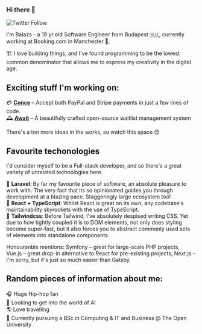 ### Hi there 👋
![Twitter Follow](https://img.shields.io/twitter/follow/heeyitsbalazs?style=social)

I'm Balazs - a 19 yr old Software Engineer from Budapest 🇭🇺, currently working at Booking.com in Manchester 🐝. 

🏗️ I love building things, and I've found programming to be the lowest common denominator that allows me to express my creativity in the digital age.

## Exciting stuff I'm working on:  
💳 [**Conce**](https://github.com/conce-io) – Accept both PayPal and Stripe payments in just a few lines of code.  
🕰️ [**Await**](https://getawait.com) – A beautifully crafted open-source waitlist management system

There's a ton more ideas in the works, so watch this space 😊

## Favourite techonologies
I'd consider myself to be a Full-stack developer, and so there's a great variety of unrelated technologies here.

🥇 **Laravel**: By far my favourite piece of software, an absolute pleasure to work with. The very fact that its so opinionated guides you through development at a blazing pace. Staggeringly large ecosystem too!  
🥈 **React + TypeScript**: Whilst React is great on its own, any codebase's maintainability skyrockets with the use of TypeScript.  
🥉 **Tailwindcss**: Before Tailwind, I've absolutely despised writing CSS. Yet due to how tightly coupled it is to DOM elements, not only does styling become super-fast, but it also forces you to abstract commonly used sets of elements into standalone components.

Honouranble mentions: Symfony – great for large-scale PHP projects, Vue.js – great drop-in alternative to React for pre-existing projects, Next.js – I'm sorry, but it's just so much easier than Gatsby.

## Random pieces of information about me:
🎧 Huge Hip-hop fan  
🤖 Looking to get into the world of AI  
🌎 Love travelling  
📖 Currently pursuing a BSc in Computing & IT and Business @ The Open University 
